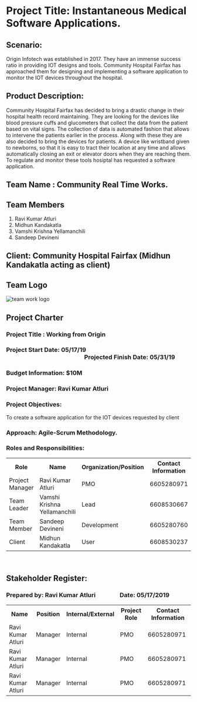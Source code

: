 # Project Title: Instantaneous Medical Software Applications.

## Scenario: 
Origin Infotech was established in 2017. They have an immense success ratio in providing IOT designs and tools. Community Hospital Fairfax has approached them for designing and implementing a software application to monitor the IOT devices throughout the hospital.

## Product Description:
Community Hospital Fairfax has decided to bring a drastic change in their hospital health record maintaining. They are looking for the devices like blood pressure cuffs and glucometers that collect the data from the patient based on vital signs. The collection of data is automated fashion that allows to intervene the patients earlier in the process. Along with these they are also decided to bring the devices for patients. A device like wristband given to newborns, so that it is easy to tract their location at any time and allows automatically closing an exit or elevator doors when they are reaching them. To regulate and monitor these tools hosiptal has requested a software application.

## Team Name : Community Real Time Works. 
## Team Members 
1. Ravi Kumar Atluri
2. Midhun Kandakatla
3. Vamshi Krishna Yellamanchili
4. Sandeep Devineni

## Client: Community Hospital Fairfax (Midhun Kandakatla acting as client)

## Team Logo
![team work logo](logo.jpg)

## Project Charter

### Project Title : Working from Origin
### Project Start Date: 05/17/19 &nbsp;&nbsp;&nbsp;&nbsp;&nbsp;&nbsp;&nbsp;&nbsp;&nbsp;&nbsp;&nbsp;&nbsp;&nbsp;&nbsp;&nbsp;&nbsp;&nbsp;&nbsp;&nbsp;&nbsp;&nbsp;&nbsp;&nbsp;&nbsp;&nbsp;&nbsp;&nbsp;&nbsp;&nbsp;&nbsp;&nbsp;&nbsp;&nbsp;&nbsp;&nbsp;&nbsp;&nbsp;&nbsp;&nbsp;&nbsp;&nbsp;&nbsp;&nbsp;&nbsp;&nbsp;&nbsp;&nbsp;&nbsp;&nbsp;&nbsp;&nbsp;&nbsp;&nbsp;&nbsp;&nbsp;Projected Finish Date: 05/31/19
### Budget Information: $10M

### Project Manager: Ravi Kumar Atluri
### Project Objectives:
  To create a software application for the IOT devices requested by client
### Approach: Agile-Scrum Methodology.

### Roles and Responsibilities:

<table>
  <tr>
    <th>Role</th>
    <th>Name</th>
    <th>Organization/Position</th>
    <th>Contact Information</th>
  </tr>
  <tr>
    <td>Project Manager</td>
    <td>Ravi Kumar Atluri</td>
    <td>PMO</td>
    <td>6605280971</td>
  </tr>
  <tr>
    <td>Team Leader</td>
    <td>Vamshi Krishna Yellamanchili</td>
    <td>Lead</td>
    <td>6608530667</td>
  </tr>
  <tr>
    <td>Team Member</td>
    <td>Sandeep Devineni</td>
    <td>Development</td>
    <td>6605280760</td>
  </tr>
  <tr>
    <td>Client</td>
    <td>Midhun Kandakatla</td>
    <td>User</td>
    <td>6608530237</td>
  </tr>
</table>
<br>

## Stakeholder Register:

### Prepared by: Ravi Kumar Atluri &nbsp;&nbsp;&nbsp;&nbsp;&nbsp;&nbsp;&nbsp;&nbsp;&nbsp;&nbsp;&nbsp;&nbsp;&nbsp;&nbsp;&nbsp;  Date: 05/17/2019

<table>
  <tr>
    <th>Name</th>
    <th>Position</th>
    <th>Internal/External</th>
    <th>Project Role</th>
    <th>Contact Information</th>
  </tr>
  <tr>
    <td>Ravi Kumar Atluri</td>
    <td>Manager</td>
    <td>Internal</td>
    <td>PMO</td>
    <td>6605280971</td>
  </tr>
  <tr>
    <td>Ravi Kumar Atluri</td>
    <td>Manager</td>
    <td>Internal</td>
    <td>PMO</td>
    <td>6605280971</td>
  </tr>
  <tr>
    <td>Ravi Kumar Atluri</td>
    <td>Manager</td>
    <td>Internal</td>
    <td>PMO</td>
    <td>6605280971</td>
  </tr>
</table>
